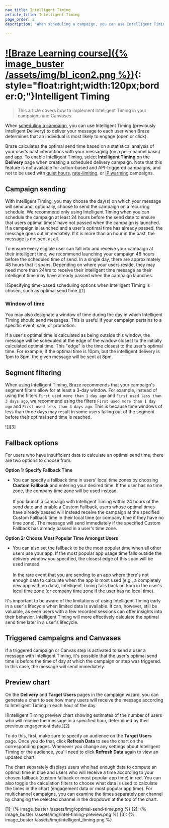 ```yaml
---
nav_title: Intelligent Timing
article_title: Intelligent Timing
page_order: 2
description: "When scheduling a campaign, you can use Intelligent Timing to deliver your message to each user at the time which Braze determines that an individual is most likely to engage. This article covers how to implement Intelligent Timing in your campaigns and Canvases."

---
```


# [![Braze Learning course]({% image_buster /assets/img/bl_icon2.png %})](https://learning.braze.com/intelligent-timing){: style="float:right;width:120px;border:0;"}Intelligent Timing

> This article covers how to implement Intelligent Timing in your campaigns and Canvases.

When [scheduling a campaign]({{site.baseurl}}/user_guide/engagement_tools/campaigns/building_campaigns/delivery_types/), you can use Intelligent Timing (previously Intelligent Delivery) to deliver your message to each user when Braze determines that an individual is most likely to engage (open or click).

Braze calculates the optimal send time based on a statistical analysis of your user’s past interactions with your messaging (on a per-channel basis) and app. To enable Intelligent Timing, select **Intelligent Timing** on the **Delivery** page when creating a scheduled delivery campaign. Note that this feature is not available for action-based and API-triggered campaigns, and not to be used with [quiet hours]({{site.baseurl}}/user_guide/intelligence/faqs/#/#can-i-use-quiet-hours-in-my-intelligent-timing-campaign), [rate-limiting]({{site.baseurl}}/user_guide/intelligence/faqs/#can-i-use-intelligent-timing-and-rate-limiting), or [IP warming]({{site.baseurl}}/user_guide/intelligence/faqs/#can-i-use-intelligent-timing-while-ip-warming) campaigns. 

## Campaign sending

With Intelligent Timing, you may choose the day(s) on which your message will send and, optionally, choose to send the campaign on a recurring schedule. We recommend only using Intelligent Timing when you can schedule the campaign at least 24 hours before the send date to ensure that users optimal times' have not passed when the campaign is launched. If a campaign is launched and a user's optimal time has already passed, the message goes out immediately. If it is more than an hour in the past, the message is not sent at all.

To ensure every eligible user can fall into and receive your campaign at their intelligent time, we recommend launching your campaign 48 hours before the scheduled time of send. In a single day, there are approximately 48 hours that it spans. Depending on where your users reside, they may need more than 24hrs to receive their intelligent time message as their intelligent time may have already passed when the campaign launches. 

![Specifying time-based scheduling options when Intelligent Timing is chosen, such as optimal send time.][1]

### Window of time

You may also designate a window of time during the day in which Intelligent Timing should send messages. This is useful if your campaign pertains to a specific event, sale, or promotion. 

If a user's optimal time is calculated as being outside this window, the message will be scheduled at the edge of the window closest to the initially calculated optimal time. This "edge" is the time closest to the user's optimal time. For example, if the optimal time is 10pm, but the intelligent delivery is 1pm to 8pm, the given message will be sent at 8pm.

## Segment filtering

When using Intelligent Timing, Braze recommends that your campaign's segment filters allow for at least a 3-day window. For example, instead of using the filters `First used more than 1 day ago` and `First used less than 3 days ago`, we recommend using the filters `First used more than 1 day ago` and `First used less than 4 days ago`. This is because time windows of less than three days may result in some users falling out of the segment before their optimal send time is reached.

![][3]

## Fallback options

For users who have insufficient data to calculate an optimal send time, there are two options to choose from.

**Option 1: Specify Fallback Time**
- You can specify a fallback time in users' local time zones by choosing **Custom Fallback** and entering your desired time. If the user has no time zone, the company time zone will be used instead.<br><br>If you launch a campaign with Intelligent Timing within 24 hours of the send date and enable a Custom Fallback, users whose optimal times have already passed will instead receive the campaign at the specified Custom Fallback time in their local time (or company time if they have no time zone). The message will send immediately if the specified Custom Fallback has already passed in a user's time zone.

**Option 2: Choose Most Popular Time Amongst Users**
- You can also set the fallback to be the most popular time when all other users use your app. If the most popular app usage time falls outside the delivery window you specified, the closest edge of this span will be used instead. <br><br>In the rare event that you are sending to an app where there's not enough data to calculate when the app is most used (e.g., a completely new app with no data), Intelligent Timing falls back on 5pm in the user's local time zone (or company time zone if the user has no local time).

It's important to be aware of the limitations of using Intelligent Timing early in a user's lifecycle when limited data is available. It can, however, still be valuable, as even users with a few recorded sessions can offer insights into their behavior. Intelligent Timing will more effectively calculate the optimal send time later in a user's lifecycle. 

## Triggered campaigns and Canvases

If a triggered campaign or Canvas step is activated to send a user a message with Intelligent Timing, it's possible that the user's optimal send time is before the time of day at which the campaign or step was triggered. In this case, the message will send immediately.

## Preview chart

On the **Delivery** and **Target Users** pages in the campaign wizard, you can generate a chart to see how many users will receive the message according to Intelligent Timing in each hour of the day. 

![Intelligent Timing preview chart showing estimates of the number of users who will receive the message in a specified hour, determined by their previous engagement data.][2]

To do this, first, make sure to specify an audience on the **Target Users** page. Once you do that, click **Refresh Data** to see the chart on the corresponding pages. Whenever you change any settings about Intelligent Timing or the audience, you'll need to click **Refresh Data** again to view an updated chart.  

The chart separately displays users who had enough data to compute an optimal time in blue and users who will receive a time according to your chosen fallback (custom fallback or most popular app time) in red. You can also toggle the calculation filters to choose what data is used to calculate the times in the chart (engagement data or most popular app time). For multichannel campaigns, you can examine the times separately per channel by changing the selected channel in the dropdown at the top of the chart.

[1]: {% image_buster /assets/img/optimal-send-time.png %}
[2]: {% image_buster /assets/img/intel-timing-preview.png %}
[3]: {% image_buster /assets/img/intelligent_timing.png %}
